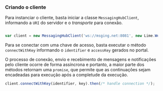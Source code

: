 ### Criando o cliente

Para instanciar o cliente, basta iniciar a classe `MessagingHubClient`, informando a `URI` do servidor e o *transporte* para conexão.

```javascript

var client = new MessagingHubClient('ws://msging.net:8081', new Lime.WebSocketTransport());
```

Para se conectar com uma chave de acesso, basta executar o método `connectWithKey` informando o `identifier` e `accessKey` gerados no portal. 

O processo de conexão, envio e recebimento de mensagens e notificações pelo cliente ocorre de forma assíncrona e portanto, a maior parte dos métodos retornam uma `promise`, que permite que as continuações sejam encadeadas para execução após a completude da execução.

```javascript
client.connectWithKey(identifier, key).then(/* handle connection */);
```
